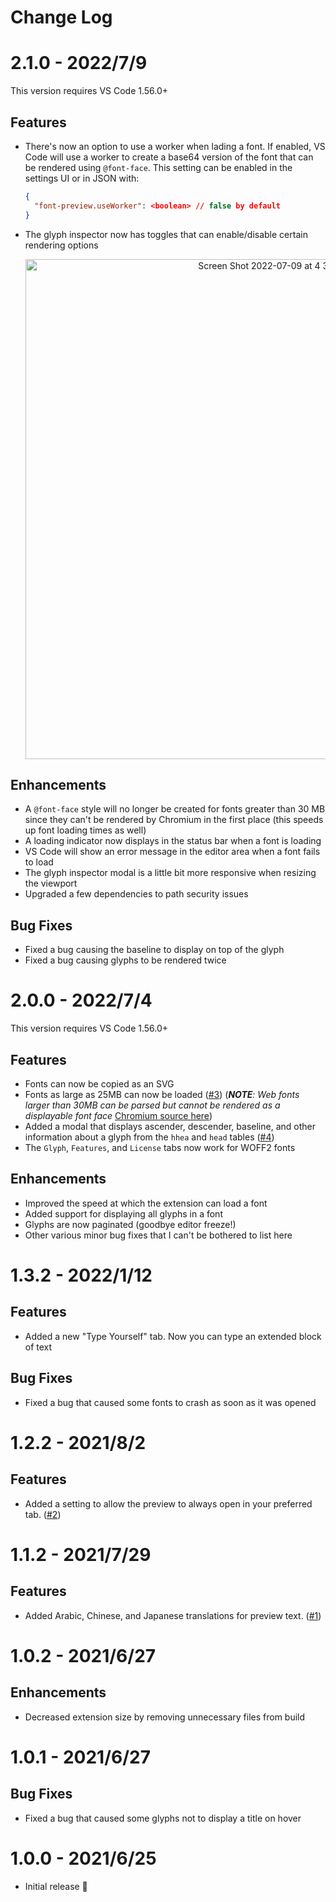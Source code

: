 # Change Log

# 2.1.0 - 2022/7/9

This version requires VS Code 1.56.0+

## Features

- There's now an option to use a worker when lading a font. If enabled, VS Code will use a worker to create a base64 version of the font that can be rendered using `@font-face`. This setting can be enabled in the settings UI or in JSON with:
  ```json
  {
    "font-preview.useWorker": <boolean> // false by default
  }
  ```
- The glyph inspector now has toggles that can enable/disable certain rendering options

    <div align="center">
        <img width="800" alt="Screen Shot 2022-07-09 at 4 33 47 PM" src="https://user-images.githubusercontent.com/7400747/178122503-eb35290f-bec8-494b-8583-67f9ecc5b632.png">
    </div>

## Enhancements

- A `@font-face` style will no longer be created for fonts greater than 30 MB since they can't be rendered by Chromium in the first place (this speeds up font loading times as well)
- A loading indicator now displays in the status bar when a font is loading
- VS Code will show an error message in the editor area when a font fails to load
- The glyph inspector modal is a little bit more responsive when resizing the viewport
- Upgraded a few dependencies to path security issues

## Bug Fixes

- Fixed a bug causing the baseline to display on top of the glyph
- Fixed a bug causing glyphs to be rendered twice

# 2.0.0 - 2022/7/4

This version requires VS Code 1.56.0+

## Features

- Fonts can now be copied as an SVG
- Fonts as large as 25MB can now be loaded ([#3](https://github.com/ctcuff/vscode-font-preview/issues/3)) (_**NOTE**: Web fonts larger than 30MB can be parsed but cannot be rendered as a displayable font face_ [Chromium source here](https://chromium.googlesource.com/chromium/blink/+/refs/heads/main/Source/platform/fonts/opentype/OpenTypeSanitizer.cpp#70))
- Added a modal that displays ascender, descender, baseline, and other information about a glyph from the `hhea` and `head` tables ([#4](https://github.com/ctcuff/vscode-font-preview/issues/4))
- The `Glyph`, `Features`, and `License` tabs now work for WOFF2 fonts

## Enhancements

- Improved the speed at which the extension can load a font
- Added support for displaying all glyphs in a font
- Glyphs are now paginated (goodbye editor freeze!)
- Other various minor bug fixes that I can't be bothered to list here

# 1.3.2 - 2022/1/12

## Features

- Added a new "Type Yourself" tab. Now you can type an extended block of text

## Bug Fixes

- Fixed a bug that caused some fonts to crash as soon as it was opened

# 1.2.2 - 2021/8/2

## Features

- Added a setting to allow the preview to always open in your preferred tab. ([#2](https://github.com/ctcuff/vscode-font-preview/issues/2))

# 1.1.2 - 2021/7/29

## Features

- Added Arabic, Chinese, and Japanese translations for preview text. ([#1](https://github.com/ctcuff/vscode-font-preview/issues/1))

# 1.0.2 - 2021/6/27

## Enhancements

- Decreased extension size by removing unnecessary files from build

# 1.0.1 - 2021/6/27

## Bug Fixes

- Fixed a bug that caused some glyphs not to display a title on hover

# 1.0.0 - 2021/6/25

- Initial release 🎉

